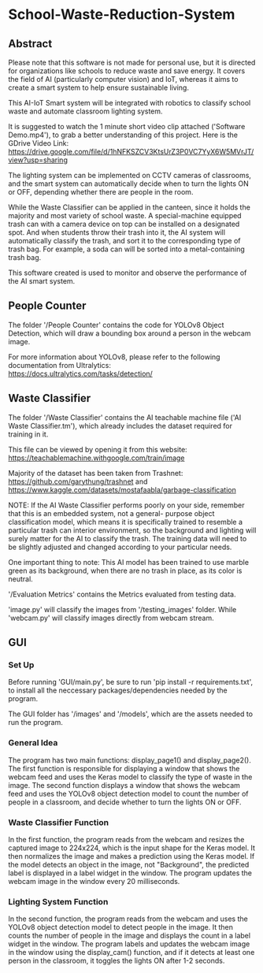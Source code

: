 # School-Waste-Reduction-System

## Abstract
Please note that this software is not made for personal use, but it is directed for organizations like schools to reduce waste and save energy. It covers the field of AI (particularly computer vision) and IoT, whereas it aims to create a smart system to help ensure sustainable living.

This AI-IoT Smart system will be integrated with robotics to classify school waste and automate classroom lighting system.

It is suggested to watch the 1 minute short video clip attached ('Software Demo.mp4'), to grab a better understanding of this project. Here is the GDrive Video Link: https://drive.google.com/file/d/1hNFKSZCV3KtsUrZ3P0VC7YyX6W5MVrJT/view?usp=sharing

The lighting system can be implemented on CCTV cameras of classrooms, and the smart system can automatically decide when to turn the lights ON or OFF, depending whether there are people in the room. 

While the Waste Classifier can be applied in the canteen, since it holds the majority and most variety of school waste. A special-machine equipped trash can with a camera device on top can be installed on a designated spot. And when students throw their trash into it, the AI system will automatically classify the trash, and sort it to the corresponding type of trash bag. For example, a soda can will be sorted into a metal-containing trash bag.

This software created is used to monitor and observe the performance of the AI smart system.

## People Counter
The folder '/People Counter' contains the code for YOLOv8 Object Detection, which will draw a bounding box around a person in the webcam image.

For more information about YOLOv8, please refer to the following documentation from Ultralytics:
https://docs.ultralytics.com/tasks/detection/

## Waste Classifier
The folder '/Waste Classifier' contains the AI teachable machine file ('AI Waste Classifier.tm'), which already includes the dataset required for training in it.

This file can be viewed by opening it from this website: https://teachablemachine.withgoogle.com/train/image

Majority of the dataset has been taken from Trashnet: https://github.com/garythung/trashnet and https://www.kaggle.com/datasets/mostafaabla/garbage-classification

NOTE: If the AI Waste Classifier performs poorly on your side, remember that this is an embedded system, not a general- purpose object classification model, which means it is specifically trained to resemble a particular trash can interior environment, so the background and lighting will surely matter for the AI to classify the trash. The training data will need to be slightly adjusted and changed according to your particular needs. 

One important thing to note: This AI model has been trained to use marble green as its background, when there are no trash in place, as its color is neutral.

'/Evaluation Metrics' contains the Metrics evaluated from testing data. 

'image.py' will classify the images from '/testing_images' folder. While 'webcam.py' will classify images directly from webcam stream. 

## GUI
### Set Up
Before running 'GUI/main.py', be sure to run 'pip install -r requirements.txt', to install all the neccessary packages/dependencies needed by the program. 

The GUI folder has '/images' and '/models', which are the assets needed to run the program. 

### General Idea
The program has two main functions: display_page1() and display_page2(). The first function is responsible for displaying a window that shows the webcam feed and uses the Keras model to classify the type of waste in the image. The second function displays a window that shows the webcam feed and uses the YOLOv8 object detection model to count the number of people in a classroom, and decide whether to turn the lights ON or OFF.

### Waste Classifier Function
In the first function, the program reads from the webcam and resizes the captured image to 224x224, which is the input shape for the Keras model. It then normalizes the image and makes a prediction using the Keras model. If the model detects an object in the image, not "Background", the predicted label is displayed in a label widget in the window. The program updates the webcam image in the window every 20 milliseconds.

### Lighting System Function
In the second function, the program reads from the webcam and uses the YOLOv8 object detection model to detect people in the image. It then counts the number of people in the image and displays the count in a label widget in the window. The program labels and updates the webcam image in the window using the display_cam() function, and if it detects at least one person in the classroom, it toggles the lights ON after 1-2 seconds. 

